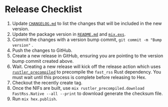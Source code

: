 # Release Checklist

1. Update [`CHANGELOG.md`](./CHANGELOG.md) to list the changes that will be included in the new version.
2. Update the package version in [`README.md`](./README.md) and [`mix.exs`](./mix.exs).
3. Commit the changes with a version bump commit, `git commit -m "Bump version"` .
4. Push the changes to GitHub.
5. Create a new release in GitHub, ensuring you are pointing to the version bump commit created above.
6. Wait. Creating a new release will kick off the release action which uses [`rustler_precompiled`](https://hexdocs.pm/rustler_precompiled/RustlerPrecompiled.html) to precompile the `fast_rss` Rust dependency. You must wait until this process is complete before releasing to Hex.
7. Checkout the recently create tag.
8. Once the NIFs are built, use `mix rustler_precompiled.download FastRss.Native --all --print` to download generate the checksum file.
9. Run `mix hex.publish`.
